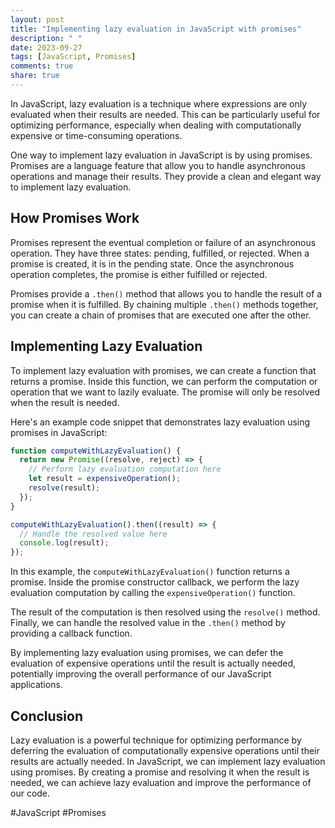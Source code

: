 ```yaml
---
layout: post
title: "Implementing lazy evaluation in JavaScript with promises"
description: " "
date: 2023-09-27
tags: [JavaScript, Promises]
comments: true
share: true
---
```


In JavaScript, lazy evaluation is a technique where expressions are only evaluated when their results are needed. This can be particularly useful for optimizing performance, especially when dealing with computationally expensive or time-consuming operations.

One way to implement lazy evaluation in JavaScript is by using promises. Promises are a language feature that allow you to handle asynchronous operations and manage their results. They provide a clean and elegant way to implement lazy evaluation.

## How Promises Work

Promises represent the eventual completion or failure of an asynchronous operation. They have three states: pending, fulfilled, or rejected. When a promise is created, it is in the pending state. Once the asynchronous operation completes, the promise is either fulfilled or rejected.

Promises provide a `.then()` method that allows you to handle the result of a promise when it is fulfilled. By chaining multiple `.then()` methods together, you can create a chain of promises that are executed one after the other.

## Implementing Lazy Evaluation

To implement lazy evaluation with promises, we can create a function that returns a promise. Inside this function, we can perform the computation or operation that we want to lazily evaluate. The promise will only be resolved when the result is needed.

Here's an example code snippet that demonstrates lazy evaluation using promises in JavaScript:

```javascript
function computeWithLazyEvaluation() {
  return new Promise((resolve, reject) => {
    // Perform lazy evaluation computation here
    let result = expensiveOperation();
    resolve(result);
  });
}

computeWithLazyEvaluation().then((result) => {
  // Handle the resolved value here
  console.log(result);
});
```

In this example, the `computeWithLazyEvaluation()` function returns a promise. Inside the promise constructor callback, we perform the lazy evaluation computation by calling the `expensiveOperation()` function.

The result of the computation is then resolved using the `resolve()` method. Finally, we can handle the resolved value in the `.then()` method by providing a callback function.

By implementing lazy evaluation using promises, we can defer the evaluation of expensive operations until the result is actually needed, potentially improving the overall performance of our JavaScript applications.

## Conclusion

Lazy evaluation is a powerful technique for optimizing performance by deferring the evaluation of computationally expensive operations until their results are actually needed. In JavaScript, we can implement lazy evaluation using promises. By creating a promise and resolving it when the result is needed, we can achieve lazy evaluation and improve the performance of our code.

#JavaScript #Promises